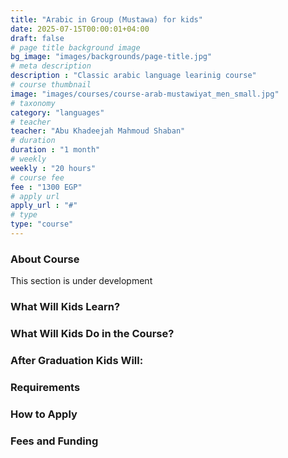 ```yaml
---
title: "Arabic in Group (Mustawa) for kids"
date: 2025-07-15T00:00:01+04:00
draft: false
# page title background image
bg_image: "images/backgrounds/page-title.jpg"
# meta description
description : "Classic arabic language learinig course"
# course thumbnail
image: "images/courses/course-arab-mustawiyat_men_small.jpg"
# taxonomy
category: "languages"
# teacher
teacher: "Abu Khadeejah Mahmoud Shaban"
# duration
duration : "1 month"
# weekly
weekly : "20 hours"
# course fee
fee : "1300 EGP"
# apply url
apply_url : "#"
# type
type: "course"
---
```



### About Course

This section is under development

### What Will Kids Learn?

### What Will Kids Do in the Course?

### After Graduation Kids Will:

### Requirements

### How to Apply


### Fees and Funding
